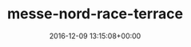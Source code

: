 ---
title:		"messe-nord-race-terrace"
type:		"photos"
mediatype:		"upload"
location:		"TBC"
date:		"2016-12-09 13:15:08+00:00"
album:		"city"
filename:		"messe-nord-race-terrace.md"
series:		""
cl_public_id:		"city/messe-nord-race-terrace"
cl_version:		1497000340
format:		"tiff"
bytes:		1619336
width:		810
height:		1440
colours:
- "#838383"
- "#363636"
- "#D9D9D9"
- "#DFDFDE"
exposure_mode:		"Auto"
program:		"Aperture-priority AE"
aperture:		"6.3"
focal_length:		"38.0 mm"
iso:		"320"
shutter_speed:		"1/25"
metering:		"Multi-segment"
flash:		"Off, Did not fire"
white_balance:		"Custom"
colour_temp:		"5150"
has_crop:		"true"
orientation:		"Horizontal (normal)"
camera_model:		"NIKON D800"
lens_info:		"24-70mm f/2.8"
artist:		"No artist info"
x_resolution:		"300"
y_resolution:		"300"
---